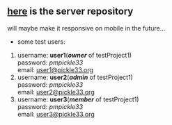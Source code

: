 ## [here](https://github.com/DynamiteBob17/Project-Management-Server) is the server repository 
will maybe make it responsive on mobile in the future...
- some test users:  
1. username: **user1**(***owner*** of testProject1)</br>password: *pmpickle33*</br>email: user1@pickle33.org
2. username: **user2**(***admin*** of testProject1)</br>password: *pmpickle33*</br>email: user2@pickle33.org
3. username: **user3**(***member*** of testProject1)</br>password: *pmpickle33*</br>email: user3@pickle33.org
